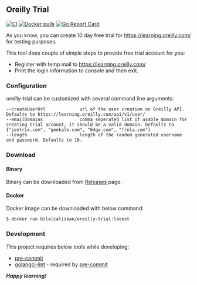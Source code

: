 ## Oreilly Trial

[![CI](https://github.com/bilalcaliskan/oreilly-trial/workflows/CI/badge.svg?event=push)](https://github.com/bilalcaliskan/oreilly-trial/actions?query=workflow%3ACI)
[![Docker pulls](https://img.shields.io/docker/pulls/bilalcaliskan/oreilly-trial)](https://hub.docker.com/r/bilalcaliskan/oreilly-trial/)
[![Go Report Card](https://goreportcard.com/badge/github.com/bilalcaliskan/oreilly-trial)](https://goreportcard.com/report/github.com/bilalcaliskan/oreilly-trial)

As you know, you can create 10 day free trial for https://learning.oreilly.com/ for testing purposes.

This tool does couple of simple steps to provide free trial account for you:
  - Register with temp mail to https://learning.oreilly.com/
  - Print the login information to console and then exit.

### Configuration
oreilly-trial can be customized with several command line arguments:
```
--createUserUrl             url of the user creation on Oreilly API. Defaults to https://learning.oreilly.com/api/v1/user/
--emailDomains              comma seperated list of usable domain for creating trial account, it should be a valid domain. Defaults to {"jentrix.com", "geekale.com", "64ge.com", "frnla.com"}
--length                    length of the random generated username and password. Defaults to 16.
```

### Download

#### Binary
Binary can be downloaded from [Releases](https://github.com/bilalcaliskan/oreilly-trial/releases) page.

#### Docker
Docker image can be downloaded with below command:
```shell
$ docker run bilalcaliskan/oreilly-trial:latest
```

### Development
This project requires below tools while developing:
- [pre-commit](https://pre-commit.com/)
- [golangci-lint](https://golangci-lint.run/usage/install/) - required by [pre-commit](https://pre-commit.com/)

_**Happy learning!**_
